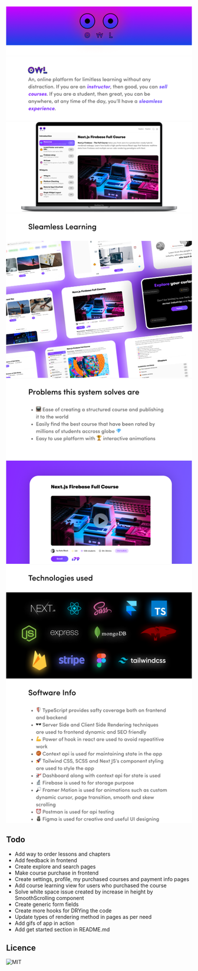 ![Owl](./docs/imgs/header.png)
![Description](./docs/imgs/project-description.png)
![Mockup](./docs/imgs/mockup.png)
![Display](./docs/imgs/display.png)
![Problems](./docs/imgs/problems.png)
![Mockup](./docs/imgs/mockup2.png)
![Tech Stack](./docs/imgs/tech-stack.png)
![Software info](./docs/imgs/software-info.png)

## Todo

- Add way to order lessons and chapters
- Add feedback in frontend
- Create explore and search pages
- Make course purchase in frontend
- Create settings, profile, my purchased courses and payment info pages
- Add course learning view for users who purchased the course
- Solve white space issue created by increase in height by SmoothScrolling component
- Create generic form fields
- Create more hooks for DRYing the code
- Update types of rendering method in pages as per need
- Add gifs of app in action
- Add get started section in README.md

## Licence

![MIT](./LICENSE)
